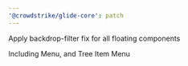 ```yaml
---
'@crowdstrike/glide-core': patch
---
```


Apply backdrop-filter fix for all floating components

Including Menu, and Tree Item Menu
